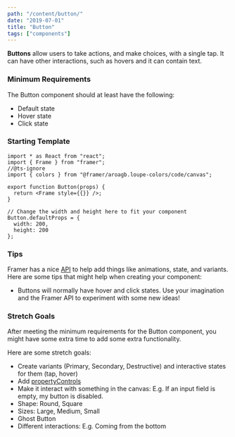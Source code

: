 ```yaml
---
path: "/content/button/"
date: "2019-07-01"
title: "Button"
tags: ["components"]
---
```


**Buttons** allow users to take actions, and make choices, with a single tap. It can have other interactions, such as hovers and it can contain text.

### Minimum Requirements

The Button component should at least have the following:

- Default state
- Hover state
- Click state

### Starting Template

```tsx
import * as React from "react";
import { Frame } from "framer";
//@ts-ignore
import { colors } from "@framer/aroagb.loupe-colors/code/canvas";

export function Button(props) {
  return <Frame style={{}} />;
}

// Change the width and height here to fit your component
Button.defaultProps = {
  width: 200,
  height: 200
};
```

### Tips

Framer has a nice [API](https://www.framer.com/api/) to help add things like animations, state, and variants. Here are some tips that might help when creating your component:

- Buttons will normally have hover and click states. Use your imagination and the Framer API to experiment with some new ideas!

### Stretch Goals

After meeting the minimum requirements for the Button component, you might have some extra time to add some extra functionality.

Here are some stretch goals:

- Create variants (Primary, Secondary, Destructive) and interactive states for them (tap, hover)
- Add [propertyControls](https://framer.com/api/property-controls)
- Make it interact with something in the canvas: E.g. If an input field is empty, my button is disabled.
- Shape: Round, Square
- Sizes: Large, Medium, Small
- Ghost Button
- Different interactions: E.g. Coming from the bottom
